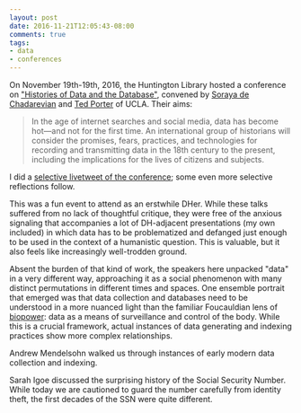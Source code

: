 ```yaml
---
layout: post
date: 2016-11-21T12:05:43-08:00
comments: true
tags:
- data
- conferences
---
```


On November 19th-19th, 2016, the Huntington Library hosted a conference on ["Histories of Data and the Database"](http://www.huntington.org/historiesofdata/), convened by [Soraya de Chadarevian](http://socgen.ucla.edu/people/soraya-de-chadarevian/) and [Ted Porter](http://www.history.ucla.edu/faculty/theodore-porter) of UCLA. 
Their aims:

>In the age of internet searches and social media, data has become hot—and not for the first time. An international group of historians will consider the promises, fears, practices, and technologies for recording and transmitting data in the 18th century to the present, including the implications for the lives of citizens and subjects.

I did a [selective livetweet of the conference](https://storify.com/matthewdlincoln/histories); some even more selective reflections follow.

This was a fun event to attend as an erstwhile DHer.
While these talks suffered from no lack of thoughtful critique, they were free of the anxious signaling that accompanies a lot of DH-adjacent presentations (my own included) in which data has to be problematized and defanged just enough to be used in the context of a humanistic question.
This is valuable, but it also feels like increasingly well-trodden ground.

Absent the burden of that kind of work, the speakers here unpacked "data" in a very different way, approaching it as a social phenomenon with many distinct permutations in different times and spaces.
One ensemble portrait that emerged was that data collection and databases need to be understood in a more nuanced light than the familiar Foucauldian lens of [biopower](http://www.iep.utm.edu/fouc-pol/#H7): data as a means of surveillance and control of the body.
While this is a crucial framework, actual instances of data generating and indexing practices show more complex relationships.

Andrew Mendelsohn walked us through instances of early modern data collection and indexing.

Sarah Igoe discussed the surprising history of the Social Security Number.
While today we are cautioned to guard the number carefully from identity theft, the first decades of the SSN were quite different.




